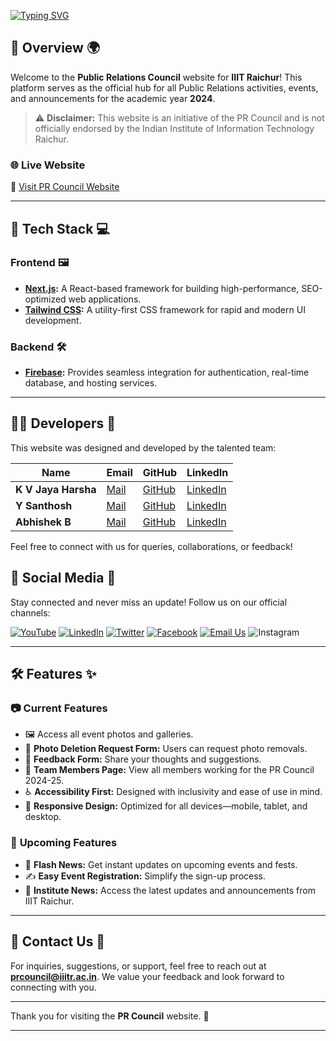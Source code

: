 [![Typing SVG](https://readme-typing-svg.demolab.com?font=Orbitron&size=30&pause=1000&color=ACE501&width=595&lines=Public+Relations+Council+2024++IIITR)](https://git.io/typing-svg)

## 🌟 **Overview** 🌍  
Welcome to the **Public Relations Council** website for **IIIT Raichur**! This platform serves as the official hub for all Public Relations activities, events, and announcements for the academic year **2024**.  

> ⚠️ **Disclaimer:** This website is an initiative of the PR Council and is not officially endorsed by the Indian Institute of Information Technology Raichur.  

### 🌐 **Live Website**  
🔗 [Visit PR Council Website](https://prciiitr.vercel.app)  

---

## 🚀 **Tech Stack** 💻  

### **Frontend** 🖼️  
- **[Next.js](https://nextjs.org/):** A React-based framework for building high-performance, SEO-optimized web applications.  
- **[Tailwind CSS](https://tailwindcss.com/):** A utility-first CSS framework for rapid and modern UI development.  

### **Backend** 🛠️  
- **[Firebase](https://firebase.google.com/):** Provides seamless integration for authentication, real-time database, and hosting services.  

---

## 👨‍💻 **Developers** 🤝  
This website was designed and developed by the talented team:  

| **Name**            | **Email**                                  | **GitHub**                              | **LinkedIn**                  |
|----------------------|--------------------------------------------|-----------------------------------------|--------------------------------|
| **K V Jaya Harsha**  | [Mail](mailto:cs23b1034@iiitr.ac.in) | [GitHub](https://github.com/Kvj-Harsha) | [LinkedIn](https://linkedin.com/in/kvjharsha) |
| **Y Santhosh**       | [Mail](mailto:ad23b1060@iiitr.ac.in) | [GitHub](https://github.com/Y-Santhosh/) | [LinkedIn](https://www.linkedin.com/in/santhosh-yanamadni-801b56299/) |
| **Abhishek B**       | [Mail](mailto:ad23b1012@iiitr.ac.in) | [GitHub](https://github.com/ad23b1012)  | [LinkedIn](https://www.linkedin.com/in/abhishek-buddiga-bb5a0b2b8/) |  

Feel free to connect with us for queries, collaborations, or feedback!  

## 🔗 **Social Media** 📱  
Stay connected and never miss an update! Follow us on our official channels:  

[![YouTube](https://img.icons8.com/color/30/youtube-play.png)](https://youtube.com)  [![LinkedIn](https://img.icons8.com/color/30/linkedin.png)](https://linkedin.com)  [![Twitter](https://img.icons8.com/color/30/twitter.png)](https://twitter.com)  [![Facebook](https://img.icons8.com/color/30/facebook-new.png)](https://facebook.com)  [![Email Us](https://img.icons8.com/color/30/email.png)](mailto:prcouncil@iiitr.ac.in)  ![Instagram](https://img.icons8.com/?size=30&id=32323&format=png&color=000000)  

---

## 🛠️ **Features** ✨  

### 📷 **Current Features**  
- 🖼️ Access all event photos and galleries.  
- 📝 **Photo Deletion Request Form:** Users can request photo removals.  
- 💬 **Feedback Form:** Share your thoughts and suggestions.  
- 👥 **Team Members Page:** View all members working for the PR Council 2024-25.
- ♿ **Accessibility First:** Designed with inclusivity and ease of use in mind.  
- 📱 **Responsive Design:** Optimized for all devices—mobile, tablet, and desktop.

### 🔮 **Upcoming Features**  
- 🌟 **Flash News:** Get instant updates on upcoming events and fests.  
- ✍️ **Easy Event Registration:** Simplify the sign-up process.  
- 📰 **Institute News:** Access the latest updates and announcements from IIIT Raichur.  

---

## 📧 **Contact Us** 📩  
For inquiries, suggestions, or support, feel free to reach out at **[prcouncil@iiitr.ac.in](mailto:prcouncil@iiitr.ac.in)**. We value your feedback and look forward to connecting with you.  

---

Thank you for visiting the **PR Council** website. 🎉  

---
